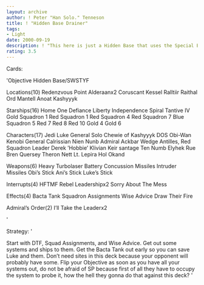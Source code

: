 ```yaml
---
layout: archive
author: ! Peter "Han Solo." Tenneson
title: ! "Hidden Base Drainer"
tags:
- Light
date: 2000-09-19
description: ! "This here is just a Hidden Base that uses the Special Ed starfighters to drain at systems."
rating: 3.5
---
```

Cards: 

'Objective
Hidden Base/SWSTYF

Locations(10)
Redenzvous Point
Alderaanx2
Coruscant
Kessel
Ralltiir
Raithal
Ord Mantell
Anoat
Kashyyyk

Starships(16)
Home One
Defiance
Liberty
Independence
Spiral
Tantive IV
Gold Squadron 1
Red Squadron 1
Red Squadron 4
Red Squadron 7
Blue Squadron 5
Red 7
Red 8
Red 10
Gold 4
Gold 6

Characters(17)
Jedi Luke
General Solo
Chewie of Kashyyyk
DOS
Obi-Wan Kenobi
General Calrissian
Nien Nunb
Admiral Ackbar
Wedge Antilles, Red Squadron Leader
Derek ’Hobbie’ Klivian
Keir santage
Ten Numb
Elyhek Rue
Bren Quersey
Theron Nett
Lt. Lepira
Hol Okand

Weapons(6)
Heavy Turbolaser Battery
Concussion Missiles
Intruder Missiles
Obi’s Stick
Ani’s Stick
Luke’s Stick

Interrupts(4)
HFTMF
Rebel Leadershipx2
Sorry About The Mess

Effects(4)
Bacta Tank
Squadron Assignments
Wise Advice
Draw Their Fire

Admiral’s Order(2)
I’ll Take the Leaderx2


'

Strategy: '

Start with DTF, Squad Assignments, and Wise Advice.  Get out some systems and ships to them.  Get the Bacta Tank out early so you can save Luke and them.	Don’t need sites in this deck because your opponent will probably have some.  Flip your Objective as soon as you have all your systems out, do not be afraid of SP because first of all they have to occupy the system to probe it, how the hell they gonna do that against this deck? '